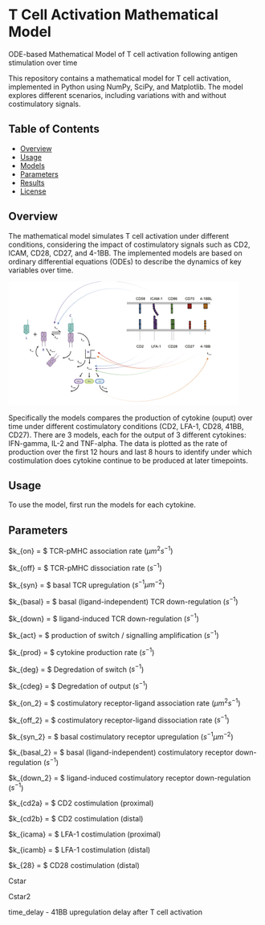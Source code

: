 # T Cell Activation Mathematical Model
ODE-based Mathematical Model of T cell activation following antigen stimulation over time

This repository contains a mathematical model for T cell activation, implemented in Python using NumPy, SciPy, and Matplotlib. The model explores different scenarios, including variations with and without costimulatory signals.

## Table of Contents

- [Overview](#overview)
- [Usage](#usage)
- [Models](#models)
- [Parameters](#parameters)
- [Results](#results)
- [License](#license)

## Overview

The mathematical model simulates T cell activation under different conditions, considering the impact of costimulatory signals such as CD2, ICAM, CD28, CD27, and 4-1BB. The implemented models are based on ordinary differential equations (ODEs) to describe the dynamics of key variables over time.

![Figure Description](model_fig.png)

Specifically the models compares the production of cytokine (ouput) over time under different costimulatory conditions (CD2, LFA-1, CD28, 41BB, CD27). There are 3 models, each for the output of 3 different cytokines: IFN-gamma, IL-2 and TNF-alpha. The data is plotted as the rate of production over the first 12 hours and last 8 hours to identify under which costimulation does cytokine continue to be produced at later timepoints. 

## Usage

To use the model, first run the models for each cytokine.

## Parameters

$k_{on} = $ TCR-pMHC association rate ($\mu m^{2}s^{-1}$)

$k_{off} = $ TCR-pMHC dissociation rate ($s^{-1}$)

$k_{syn} = $ basal TCR upregulation ($s^{-1}\mu m^{-2}$)

$k_{basal} = $ basal (ligand-independent) TCR down-regulation ($s^{-1}$)

$k_{down} = $ ligand-induced TCR down-regulation ($s^{-1}$)

$k_{act} = $ production of switch / signalling amplification ($s^{-1}$)

$k_{prod} = $ cytokine production rate ($s^{-1}$)

$k_{deg} = $ Degredation of switch ($s^{-1}$)

$k_{cdeg} = $ Degredation of output ($s^{-1}$)

$k_{on_2} = $ costimulatory receptor-ligand association rate ($\mu m^{2}s^{-1}$)

$k_{off_2} = $ costimulatory receptor-ligand dissociation rate ($s^{-1}$)

$k_{syn_2} = $ basal costimulatory receptor upregulation ($s^{-1}\mu m^{-2}$)

$k_{basal_2} = $ basal (ligand-independent) costimulatory receptor down-regulation ($s^{-1}$)

$k_{down_2} = $ ligand-induced costimulatory receptor down-regulation ($s^{-1}$)

$k_{cd2a} = $ CD2 costimulation (proximal)

$k_{cd2b} = $ CD2 costimulation (distal)

$k_{icama} = $ LFA-1 costimulation (proximal)

$k_{icamb} = $ LFA-1 costimulation (distal)

$k_{28} = $ CD28 costimulation (distal)

Cstar

Cstar2

time_delay - 41BB upregulation delay after T cell activation




